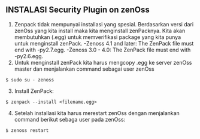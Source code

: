 ## INSTALASI Security Plugin on zenOss


1. Zenpack tidak mempunyai installasi yang spesial. Berdasarkan versi dari zenOss yang kita install maka kita menginstall zenPacknya. Kita akan membutuhkan (.egg) untuk memverifikasi package yang kita punya untuk menginstall zenPack.
  -Zenoss 4.1 and later: The ZenPack file must end with -py2.7.egg.
  -Zenoss 3.0 - 4.0: The ZenPack file must end with -py2.6.egg.
2. Untuk menginstall zenPack kita harus mengcopy .egg ke server zenOss master dan menjalankan command sebagai user zenOss

  ```
  $ sudo su - zenoss
  ```
3. Install ZenPack:

  ```
  $ zenpack --install <filename.egg>
  ```
4. Setelah installasi kita harus merestart zenOss dengan menjalankan command berikut sebaga user pada zenOss:

  ```
  $ zenoss restart
  ```